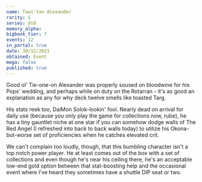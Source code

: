 ```yaml
---
name: Tawi'Yan Alexander
rarity: 5
series: ds9
memory_alpha:
bigbook_tier: 7
events: 12
in_portal: true
date: 30/12/2021
obtained: Event
mega: false
published: true
---
```


Good ol' Tie-one-on Alexander was properly soused on bloodwine for his Pops' wedding, and perhaps while on duty on the Rotarran - it's as good an explanation as any for why deck twelve smells like toasted Targ.

His stats reek too, DaiMon Solok-lookin' fool. Nearly dead on arrival for daily use (because you only play the game for collections now, rube), he has a tiny gauntlet niche at one star if you can somehow dodge walls of The Red Angel (I refreshed into back to back walls today) to utilize his Okona-but-worse set of proficiencies when he catches elevated crit.

We can't complain too loudly, though, that this bumbling character isn't a top notch power player. He at least comes out of the box with a set of collections and even though he's near his ceiling there, he's an acceptable low-end gold option between that stat-boosting help and the occasional event where I've heard they sometimes have a shuttle DIP seat or two.
